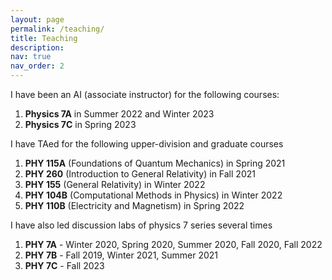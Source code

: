 ```yaml
---
layout: page
permalink: /teaching/
title: Teaching
description:
nav: true
nav_order: 2
---
```



<!--
I am currently an AI (associate instructor) for [physics 7C](https://physics.ucdavis.edu/undergraduates/academic-information/physics-courses) (intro physics for bio/chem majors).-->

I have been an AI (associate instructor) for the following courses:

1. **Physics 7A** in Summer 2022 and Winter 2023
2. **Physics 7C** in Spring 2023

I have TAed for the following upper-division and graduate courses

1. **PHY 115A** (Foundations of Quantum Mechanics) in Spring 2021 
2. **PHY 260** (Introduction to General Relativity) in Fall 2021
3. **PHY 155** (General Relativity) in Winter 2022
4. **PHY 104B** (Computational Methods in Physics) in Winter 2022
5. **PHY 110B** (Electricity and Magnetism) in Spring 2022

I have also led discussion labs of physics 7 series several times

1. **PHY 7A** - Winter 2020, Spring 2020, Summer 2020, Fall 2020, Fall 2022
2. **PHY 7B** - Fall 2019, Winter 2021, Summer 2021
3. **PHY 7C** - Fall 2023 
